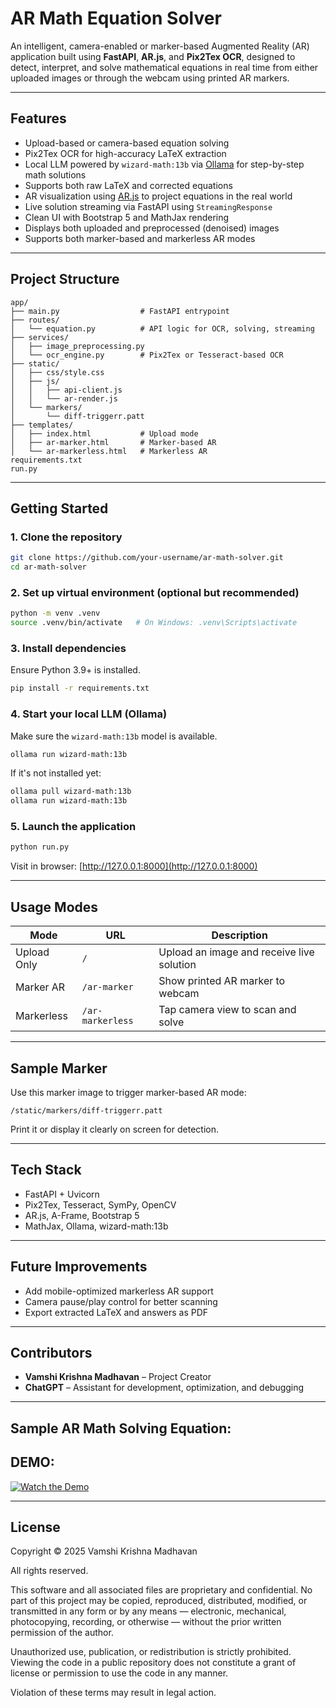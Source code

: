# AR Math Equation Solver

An intelligent, camera-enabled or marker-based Augmented Reality (AR) application built using **FastAPI**, **AR.js**, and **Pix2Tex OCR**, designed to detect, interpret, and solve mathematical equations in real time from either uploaded images or through the webcam using printed AR markers.

---

## Features

- Upload-based or camera-based equation solving
- Pix2Tex OCR for high-accuracy LaTeX extraction
- Local LLM powered by `wizard-math:13b` via [Ollama](https://ollama.com/) for step-by-step math solutions
- Supports both raw LaTeX and corrected equations
- AR visualization using [AR.js](https://ar-js-org.github.io/AR.js-Docs/) to project equations in the real world
- Live solution streaming via FastAPI using `StreamingResponse`
- Clean UI with Bootstrap 5 and MathJax rendering
- Displays both uploaded and preprocessed (denoised) images
- Supports both marker-based and markerless AR modes

---

## Project Structure

```
app/
├── main.py                  # FastAPI entrypoint
├── routes/
│   └── equation.py          # API logic for OCR, solving, streaming
├── services/
│   ├── image_preprocessing.py
│   └── ocr_engine.py        # Pix2Tex or Tesseract-based OCR
├── static/
│   ├── css/style.css
│   ├── js/
│   │   ├── api-client.js
│   │   └── ar-render.js
│   └── markers/
│       └── diff-triggerr.patt
├── templates/
│   ├── index.html           # Upload mode
│   ├── ar-marker.html       # Marker-based AR
│   └── ar-markerless.html   # Markerless AR
requirements.txt
run.py
```

---

## Getting Started

### 1. Clone the repository

```bash
git clone https://github.com/your-username/ar-math-solver.git
cd ar-math-solver
```

### 2. Set up virtual environment (optional but recommended)

```bash
python -m venv .venv
source .venv/bin/activate   # On Windows: .venv\Scripts\activate
```

### 3. Install dependencies

Ensure Python 3.9+ is installed.

```bash
pip install -r requirements.txt
```

### 4. Start your local LLM (Ollama)

Make sure the `wizard-math:13b` model is available.

```bash
ollama run wizard-math:13b
```

If it's not installed yet:

```bash
ollama pull wizard-math:13b
ollama run wizard-math:13b
```

### 5. Launch the application

```bash
python run.py
```

Visit in browser: [http://127.0.0.1:8000](http://127.0.0.1:8000)

---

## Usage Modes

| Mode        | URL              | Description                               |
|-------------|------------------|-------------------------------------------|
| Upload Only | `/`              | Upload an image and receive live solution |
| Marker AR   | `/ar-marker`     | Show printed AR marker to webcam          |
| Markerless  | `/ar-markerless` | Tap camera view to scan and solve         |

---

## Sample Marker

Use this marker image to trigger marker-based AR mode:

```
/static/markers/diff-triggerr.patt
```

Print it or display it clearly on screen for detection.

---

## Tech Stack

- FastAPI + Uvicorn
- Pix2Tex, Tesseract, SymPy, OpenCV
- AR.js, A-Frame, Bootstrap 5
- MathJax, Ollama, wizard-math:13b

---

## Future Improvements

- Add mobile-optimized markerless AR support
- Camera pause/play control for better scanning
- Export extracted LaTeX and answers as PDF

---

## Contributors

- **Vamshi Krishna Madhavan** – Project Creator  
- **ChatGPT** – Assistant for development, optimization, and debugging

---

## Sample AR Math Solving Equation:

## DEMO:

[![Watch the Demo](https://is1-ssl.mzstatic.com/image/thumb/Purple112/v4/b1/fc/3d/b1fc3d96-a69d-acba-2ec2-e3460f185368/AppIcon-1x_U007emarketing-0-0-0-7-0-0-85-220.png/1200x630wa.png)](https://drive.google.com/uc?id=1-GuAkBnskkBW-FC4DKYmFsbOpTIUVpdl)


---

## License

Copyright © 2025 Vamshi Krishna Madhavan

All rights reserved.

This software and all associated files are proprietary and confidential. No part of this project may be copied, reproduced, distributed, modified, or transmitted in any form or by any means — electronic, mechanical, photocopying, recording, or otherwise — without the prior written permission of the author.

Unauthorized use, publication, or redistribution is strictly prohibited. Viewing the code in a public repository does not constitute a grant of license or permission to use the code in any manner.

Violation of these terms may result in legal action.
